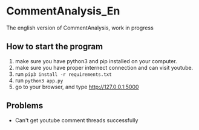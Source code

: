 # CommentAnalysis_En
The english version of CommentAnalysis, work in progress
## How to start the program
1. make sure you have python3 and pip installed on your computer. 
2. make sure you have proper internect connection and can visit youtube. 
3. run `pip3 install -r requirements.txt`
4. run `python3 app.py`
5. go to your browser, and type http://127.0.0.1:5000

## Problems
- Can't get youtube comment threads successfully
